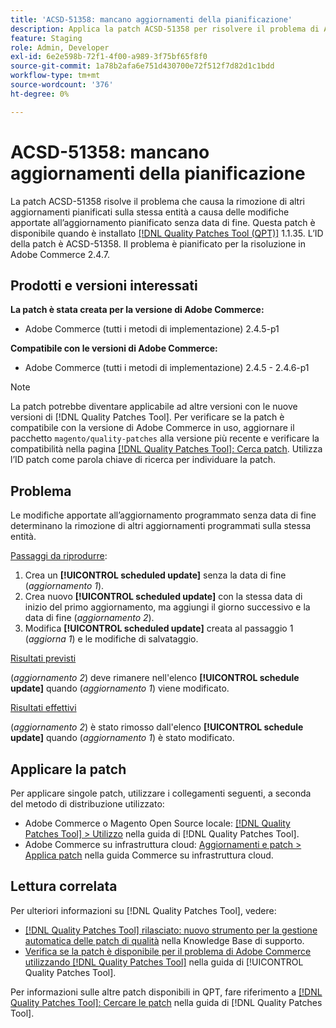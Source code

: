 ```yaml
---
title: 'ACSD-51358: mancano aggiornamenti della pianificazione'
description: Applica la patch ACSD-51358 per risolvere il problema di Adobe Commerce, in cui le modifiche all’aggiornamento pianificato senza data di fine determinano la rimozione di altri aggiornamenti pianificati sulla stessa entità.
feature: Staging
role: Admin, Developer
exl-id: 6e2e598b-72f1-4f00-a989-3f75bf65f8f0
source-git-commit: 1a78b2afa6e751d430700e72f512f7d82d1c1bdd
workflow-type: tm+mt
source-wordcount: '376'
ht-degree: 0%

---
```


# ACSD-51358: mancano aggiornamenti della pianificazione

La patch ACSD-51358 risolve il problema che causa la rimozione di altri aggiornamenti pianificati sulla stessa entità a causa delle modifiche apportate all’aggiornamento pianificato senza data di fine. Questa patch è disponibile quando è installato [[!DNL Quality Patches Tool (QPT)]](https://experienceleague.adobe.com/it/docs/commerce-knowledge-base/kb/announcements/commerce-announcements/magento-quality-patches-released-new-tool-to-self-serve-quality-patches) 1.1.35. L’ID della patch è ACSD-51358. Il problema è pianificato per la risoluzione in Adobe Commerce 2.4.7.

## Prodotti e versioni interessati

**La patch è stata creata per la versione di Adobe Commerce:**

* Adobe Commerce (tutti i metodi di implementazione) 2.4.5-p1

**Compatibile con le versioni di Adobe Commerce:**

* Adobe Commerce (tutti i metodi di implementazione) 2.4.5 - 2.4.6-p1

>[!NOTE]
>
>La patch potrebbe diventare applicabile ad altre versioni con le nuove versioni di [!DNL Quality Patches Tool]. Per verificare se la patch è compatibile con la versione di Adobe Commerce in uso, aggiornare il pacchetto `magento/quality-patches` alla versione più recente e verificare la compatibilità nella pagina [[!DNL Quality Patches Tool]: Cerca patch](https://experienceleague.adobe.com/tools/commerce-quality-patches/index.html?lang=it). Utilizza l’ID patch come parola chiave di ricerca per individuare la patch.

## Problema

Le modifiche apportate all’aggiornamento programmato senza data di fine determinano la rimozione di altri aggiornamenti programmati sulla stessa entità.

<u>Passaggi da riprodurre</u>:

1. Crea un **[!UICONTROL scheduled update]** senza la data di fine (*aggiornamento 1*).
1. Crea nuovo **[!UICONTROL scheduled update]** con la stessa data di inizio del primo aggiornamento, ma aggiungi il giorno successivo e la data di fine (*aggiornamento 2*).
1. Modifica **[!UICONTROL scheduled update]** creata al passaggio 1 (*aggiorna 1*) e le modifiche di salvataggio.

<u>Risultati previsti</u>

(*aggiornamento 2*) deve rimanere nell&#39;elenco **[!UICONTROL schedule update]** quando (*aggiornamento 1*) viene modificato.

<u>Risultati effettivi</u>

(*aggiornamento 2*) è stato rimosso dall&#39;elenco **[!UICONTROL schedule update]** quando (*aggiornamento 1*) è stato modificato.

## Applicare la patch

Per applicare singole patch, utilizzare i collegamenti seguenti, a seconda del metodo di distribuzione utilizzato:

* Adobe Commerce o Magento Open Source locale: [[!DNL Quality Patches Tool] > Utilizzo](/help/tools/quality-patches-tool/usage.md) nella guida di [!DNL Quality Patches Tool].
* Adobe Commerce su infrastruttura cloud: [Aggiornamenti e patch > Applica patch](https://experienceleague.adobe.com/docs/commerce-cloud-service/user-guide/develop/upgrade/apply-patches.html?lang=it) nella guida Commerce su infrastruttura cloud.

## Lettura correlata

Per ulteriori informazioni su [!DNL Quality Patches Tool], vedere:

* [[!DNL Quality Patches Tool] rilasciato: nuovo strumento per la gestione automatica delle patch di qualità](https://experienceleague.adobe.com/it/docs/commerce-knowledge-base/kb/announcements/commerce-announcements/magento-quality-patches-released-new-tool-to-self-serve-quality-patches) nella Knowledge Base di supporto.
* [Verifica se la patch è disponibile per il problema di Adobe Commerce utilizzando  [!DNL Quality Patches Tool]](/help/tools/quality-patches-tool/patches-available-in-qpt/check-patch-for-magento-issue-with-magento-quality-patches.md) nella guida di [!UICONTROL Quality Patches Tool].


Per informazioni sulle altre patch disponibili in QPT, fare riferimento a [[!DNL Quality Patches Tool]: Cercare le patch](<https://experienceleague.adobe.com/tools/commerce-quality-patches/index.html?lang=it>) nella guida di [!DNL Quality Patches Tool].
